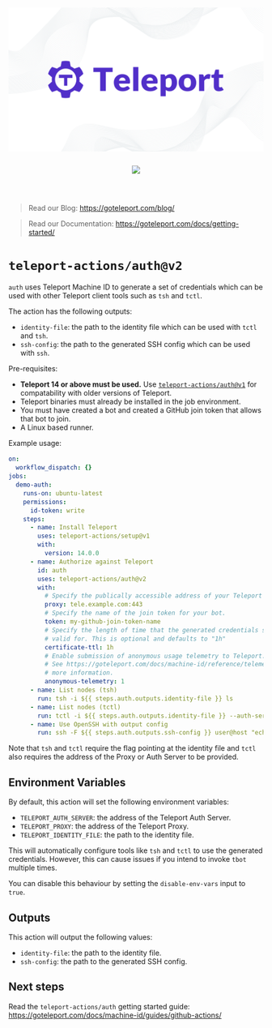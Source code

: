 <div align="center">
   <img src="https://github.com/gravitational/teleport-actions/raw/main/assets/img/readme-header.png" width=750/>
   <div align="center" style="padding: 25px">
      <a href="https://www.apache.org/licenses/LICENSE-2.0">
      <img src="https://img.shields.io/badge/Apache-2.0-red.svg" />
      </a>
   </div>
</div>
</br>

> Read our Blog: <https://goteleport.com/blog/>

> Read our Documentation: <https://goteleport.com/docs/getting-started/>

# `teleport-actions/auth@v2`

`auth` uses Teleport Machine ID to generate a set of credentials which can be
used with other Teleport client tools such as `tsh` and `tctl`.

The action has the following outputs:

- `identity-file`: the path to the identity file which can be used with `tctl` and `tsh`.
- `ssh-config`: the path to the generated SSH config which can be used with `ssh`.

Pre-requisites:

- **Teleport 14 or above must be used.** Use
  [`teleport-actions/auth@v1`](https://github.com/teleport-actions/auth/tree/v1)
  for compatability with older versions of Teleport.
- Teleport binaries must already be installed in the job environment.
- You must have created a bot and created a GitHub join token that allows that
  bot to join.
- A Linux based runner.

Example usage:

```yaml
on:
  workflow_dispatch: {}
jobs:
  demo-auth:
    runs-on: ubuntu-latest
    permissions:
      id-token: write
    steps:
      - name: Install Teleport
        uses: teleport-actions/setup@v1
        with:
          version: 14.0.0
      - name: Authorize against Teleport
        id: auth
        uses: teleport-actions/auth@v2
        with:
          # Specify the publically accessible address of your Teleport proxy.
          proxy: tele.example.com:443
          # Specify the name of the join token for your bot.
          token: my-github-join-token-name
          # Specify the length of time that the generated credentials should be
          # valid for. This is optional and defaults to "1h"
          certificate-ttl: 1h
          # Enable submission of anonymous usage telemetry to Teleport.
          # See https://goteleport.com/docs/machine-id/reference/telemetry/ for
          # more information.
          anonymous-telemetry: 1
      - name: List nodes (tsh)
        run: tsh -i ${{ steps.auth.outputs.identity-file }} ls
      - name: List nodes (tctl)
        run: tctl -i ${{ steps.auth.outputs.identity-file }} --auth-server tele.example.com:443 nodes ls
      - name: Use OpenSSH with output config
        run: ssh -F ${{ steps.auth.outputs.ssh-config }} user@host "echo foobar"
```

Note that `tsh` and `tctl` require the flag pointing at the identity file and
`tctl` also requires the address of the Proxy or Auth Server to be provided.

## Environment Variables

By default, this action will set the following environment variables:

- `TELEPORT_AUTH_SERVER`: the address of the Teleport Auth Server.
- `TELEPORT_PROXY`: the address of the Teleport Proxy.
- `TELEPORT_IDENTITY_FILE`: the path to the identity file.

This will automatically configure tools like `tsh` and `tctl` to use the 
generated credentials. However, this can cause issues if you intend to invoke
`tbot` multiple times.

You can disable this behaviour by setting the `disable-env-vars` input to
`true`.

## Outputs

This action will output the following values:

- `identity-file`: the path to the identity file.
- `ssh-config`: the path to the generated SSH config.

## Next steps

Read the `teleport-actions/auth` getting started guide:
<https://goteleport.com/docs/machine-id/guides/github-actions/>
